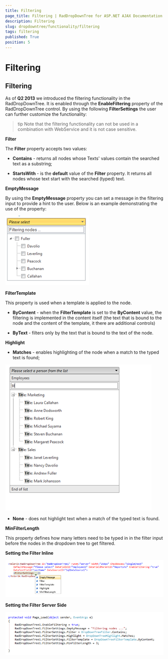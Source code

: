```yaml
---
title: Filtering
page_title: Filtering | RadDropDownTree for ASP.NET AJAX Documentation
description: Filtering
slug: dropdowntree/functionality/filtering
tags: filtering
published: True
position: 5
---
```


# Filtering



## Filtering

As of **Q2 2013** we introduced the filtering functionality in the RadDropDownTree. It is enabled through the **EnableFiltering** property of the RadDropDownTree control. By using the following **FilterSettings** the user can further customize the functionality:

>tip Note that the filtering functionality can not be used in a combination with WebService and it is not case sensitive.
>


**Filter**

The **Filter** property accepts two values:

* **Contains** - returns all nodes whose Texts' values contain the searched text as a substring;

* **StartsWith** - is the **default** value of the **Filter** property. It returns all nodes whose text start with the searched (typed) text.

**EmptyMessage**

By using the **EmptyMessage** property you can set a message in the filtering input to provide a hint to the user. Below is an example demonstrating the use of the property:

![dropdowntree empty message](images/dropdowntree_empty_message.png)

**FilterTemplate**

This property is used when a template is applied to the node.

* **ByContent** - when the **FilterTemplate** is set to the **ByContent** value, the filtering is implemented in the content itself (the text that is bound to the node and the content of the template, it there are additional controls)

* **ByText** - filters only by the text that is bound to the text of the node.

**Highlight**

* **Matches** - enables highlighting of the node when a match to the typed text is found;

![HighlightText on Filtering](images/dropdowntree-highlight.png)

* **None** - does not highlight text when a match of the typed text is found.

**MinFilterLength**

This property defines how many letters need to be typed in in the filter input before the nodes in the dropdown tree to get filtered.

**Setting the Filter Inline**

![dropdowntree inline filtering](images/dropdowntree_inline_filtering.png)

**Setting the Filter Server Side**

![dropdpwntree server side filtering](images/dropdpwntree_server_side_filtering.png)
